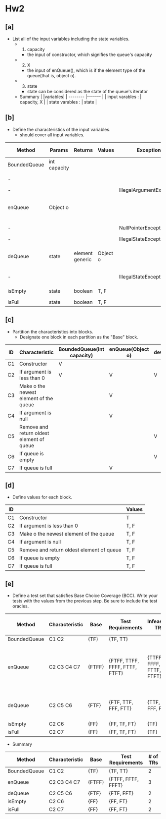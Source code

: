 # Hw2
## [a]
* List all of the input variables including the state variables.
    * 1. capacity
        * the input of constructor, which signifies the queue's capacity
    * 2. X
        * the input of enQueue(), which is if the element type of the queue(that is, object o).
    * 3. state
        * state can be considered as the state of the queue's iterator
    * Summary 
| |variables|
| -------- |------- |
| input varables : | capacity, X | 
| state varables : | state | 

## [b]
* Define the characteristics of the input variables. 
    * should cover all input variables.

|Method      |Params        |Returns|Values|Exception               |ChID |Characteristic| Covered by|
|------------|--------------|-------|------|------------------------|-----|--------------|----|
|BoundedQueue|int capacity  |       |      |                        | C1  | Constructor  |    |
|-           |              |       |      |                        | C2  | If argument is less than 0 ||
|-           |              |       |      |IllegalArgumentException|     | capacity < 0 | C2 |
|enQueue     |Object o      |       |      |                        | C3  |Make o the newest element of the queue||
|-           |              |       |      |NullPointerException    | C4  |If argument is null||
|-           |              |       |      |IllegalStateException   |     |queue is full | C7 |
|deQueue     |state         |element generic|Object o|              | C5  |remove and return oldest element of Queue||
|-           |              |       |      |IllegalStateException   |     |queue is empty| C6 |
|isEmpty     |state         |boolean| T, F  |                       | C6  |queue is empty|    |
|isFull      |state         |boolean| T, F  |                       | C7  |queue is full |    |



## [c]
* Partition the characteristics into blocks. 
    * Designate one block in each partition as the "Base" block. 

|ID|Characteristic                         |BoundedQueue(int capacity)|enQueue(Object o)|deQueue()|isEmpty()|isFull()|
|-|-|-|-|-|-|-| 
|C1|Constructor                            |     V      |       |       |       |      |
|C2|If argument is less than 0             |     V      |   V   |   V   |   V   |  V   |
|C3|Make o the newest element of the queue |            |   V   |       |       |      |
|C4|If argument is null                    |            |   V   |       |       |      |
|C5|Remove and return oldest element of queue|          |       |   V   |       |      |
|C6|If queue is empty                      |            |       |   V   |   V   |      |
|C7|If queue is full                       |            |   V   |       |       |  V   |
 
## [d]
* Define values for each block.

| ID  |   | Values |
|---|---|--|
|C1 |Constructor|T|
|C2 |If argument is less than 0|T, F|
|C3 |Make o the newest element of the queue|T, F|
|C4 |If argument is null|T, F|
|C5 |Remove and return oldest element of queue|T, F|
|C6 |If queue is empty|T, F|
|C7 |If queue is full|T, F|

## [e]
*  Define a test set that satisfies Base Choice Coverage (BCC). Write your tests with the values from the previous step. Be sure to include the test oracles. 

| Method  | Characteristic | Base  | Test Requirements | Infeasible TRs |Revised TRs| # of TRs |
|---------|----------------|-------|-------------------|----------------|-----------|----------|
|BoundedQueue|  C1 C2      | {TF}  | {TF, TT}          |                |           |2|
|  enQueue   | C2 C3 C4 C7 | {FTFF} | {FTFF, TTFF, FFFF, FTTF, FTFT} |{TTFF, FFFF, FTTF, FTFT} |FFFF -> FTFF(重複), FTTF -> FFTF, FTFT -> FFFT|3|
|  deQueue   |  C2 C5 C6   | {FTF} | {FTF, TTF, FFF, FTT} |{TTF, FFF, FTT}|FFF -> FTF(重複), FTT -> FFT|2|
|  isEmpty   |  C2 C6      | {FF}  | {FF, TF, FT}      |{TF}            |           |2|
|  isFull    |  C2 C7      | {FF}  | {FF, TF, FT}      |{TF}            |           |2|

* Summary

| Method  | Characteristic | Base  | Test Requirements | # of TRs |
|---------|-----------------|------|-------------------|----------|
|BoundedQueue|  C1 C2       | {TF} | {TF, TT}          |2|
|  enQueue   |  C2 C3 C4 C7 | {FTFF} | {FTFF, FFTF, FFFT} |3|
|  deQueue   |  C2 C5 C6    | {FTF} | {FTF, FFT}       |2|
|  isEmpty   |  C2 C6       | {FF}  | {FF, FT}         |2|
|  isFull    |  C2 C7       | {FF}  | {FF, FT}         |2|
